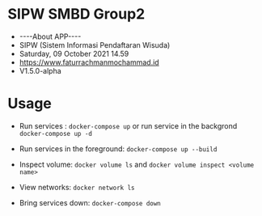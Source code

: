 # SIPW SMBD Group2
* ----About APP----
* SIPW (Sistem Informasi Pendaftaran Wisuda)
* Saturday, 09 October 2021 14.59
* https://www.faturrachmanmochammad.id
* V1.5.0-alpha


# Usage

* Run services :
`docker-compose up`
or run service in the backgrond
`docker-compose up -d`

* Run services in the foreground:
`docker-compose up --build`

* Inspect volume:
`docker volume ls`
and
`docker volume inspect <volume name>`

* View networks:
`docker network ls`

* Bring services down:
`docker-compose down`
